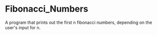 # Fibonacci_Numbers

A program that prints out the first n fibonacci numbers, depending on the user's input for n. 
